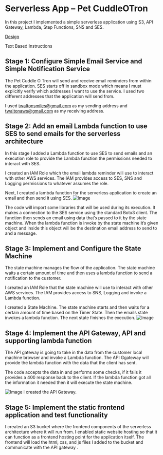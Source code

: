 # Serverless App – Pet CuddleOTron

In this project I implemented a simple serverless application using S3, API Gateway, Lambda, Step Functions, SNS and SES. 

<a href="https://viewer.diagrams.net/?tags=%7B%7D&lightbox=1&highlight=0000ff&edit=_blank&layers=1&nav=1&title=PetCuddleOTron.drawio&dark=0#Uhttps%3A%2F%2Fdrive.google.com%2Fuc%3Fid%3D1XaiFFMQqV2qtnzZS3es_kFJoqqA6sbXG%26export%3Ddownload"> Design</a>

Text Based Instructions

 ## Stage 1: Configure Simple Email Service and Simple Notification Service
 
The Pet Cuddle O Tron will send and receive email reminders from within the application. SES starts off in sandbox mode which means I must explicitly verify which addresses I want to use the service. I used two different addresses that the application will send from. 

I used twaltonsmiles@gmail.com as my sending address and twaltonaws@gmail.com as my receiving address. 

## Stage 2: Add an email Lambda function to use SES to send emails for the serverless architecture

In this stage I added a Lambda function to use SES to send emails and an execution role to provide the Lambda function the permissions needed to interact with SES.

I created an IAM Role which the email lambda reminder will use to interact with other AWS services. The IAM provides access to SES, SNS and Logging permissions to whatever assumes the role. 

Next, I created a lambda function for the serverless application to create an email and then send it using SES.
![Image](https://github.com/user-attachments/assets/6bbb401a-c423-4ed1-8bb0-26a8b74d2524)


The code will import some libraries that will be used during its execution. It makes a connection to the SES service using the standard Boto3 client. The function then sends an email using data that’s passed to it by the state machine. When the lambda function is invoke by the state machine it’s given object and inside this object will be the destination email address to send to and a message. 

## Stage 3: Implement and Configure the State Machine

The state machine manages the flow of the application. The state machine waits a certain amount of time and then uses a lambda function to send a notification to the customer. 

I created an IAM Role that the state machine will use to interact with other AWS services. The IAM provides access to SNS, Logging and invoke a Lambda function.

I created a State Machine. The state machine starts and then waits for a certain amount of time based on the Timer State. Then the emails state invokes a lambda function. The next state finishes the execution.
![Image](https://github.com/user-attachments/assets/13cc1295-4e34-4a93-91d6-00b5260fbad9)


## Stage 4: Implement the API Gateway, API and supporting lambda function

The API gateway is going to take in the data from the customer local machine browser and invoke a Lambda function.  The API Ggateway will provide the lambda function with the data that the client has sent. 

The code accepts the data in and performs some checks, if it fails it provides a 400 response back to the client. If the lambda function got all the information it needed then it will execute the state machine. 

![Image](https://github.com/user-attachments/assets/b363909d-485d-43f8-90d2-90829abb1116)
I created the API Gateway. 

## Stage 5: Implement the static frontend application and test functionality
I created an S3 bucket where the frontend components of the serverless architecture where it will run from. I enabled static website hosting so that it can function as a frontend hosting point for the application itself. The frontend will load the html, css, and js files I added to the bucket and communicate with the API gateway .  

